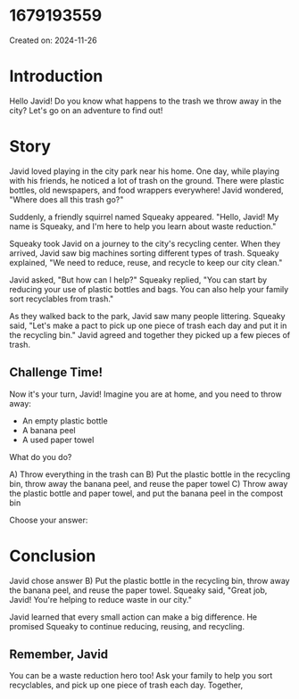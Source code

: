 # 1679193559

Created on: 2024-11-26

**Introduction**
================

Hello Javid! Do you know what happens to the trash we throw away in the city? Let's go on an adventure to find out!

**Story**
==========

Javid loved playing in the city park near his home. One day, while playing with his friends, he noticed a lot of trash on the ground. There were plastic bottles, old newspapers, and food wrappers everywhere! Javid wondered, "Where does all this trash go?"

Suddenly, a friendly squirrel named Squeaky appeared. "Hello, Javid! My name is Squeaky, and I'm here to help you learn about waste reduction."

Squeaky took Javid on a journey to the city's recycling center. When they arrived, Javid saw big machines sorting different types of trash. Squeaky explained, "We need to reduce, reuse, and recycle to keep our city clean."

Javid asked, "But how can I help?" Squeaky replied, "You can start by reducing your use of plastic bottles and bags. You can also help your family sort recyclables from trash."

As they walked back to the park, Javid saw many people littering. Squeaky said, "Let's make a pact to pick up one piece of trash each day and put it in the recycling bin." Javid agreed and together they picked up a few pieces of trash.

**Challenge Time!**
--------------------

Now it's your turn, Javid! Imagine you are at home, and you need to throw away:

* An empty plastic bottle
* A banana peel
* A used paper towel

What do you do?

A) Throw everything in the trash can
B) Put the plastic bottle in the recycling bin, throw away the banana peel, and reuse the paper towel
C) Throw away the plastic bottle and paper towel, and put the banana peel in the compost bin

Choose your answer:

**Conclusion**
==============

Javid chose answer B) Put the plastic bottle in the recycling bin, throw away the banana peel, and reuse the paper towel. Squeaky said, "Great job, Javid! You're helping to reduce waste in our city."

Javid learned that every small action can make a big difference. He promised Squeaky to continue reducing, reusing, and recycling.

**Remember, Javid**
--------------------

You can be a waste reduction hero too! Ask your family to help you sort recyclables, and pick up one piece of trash each day. Together,